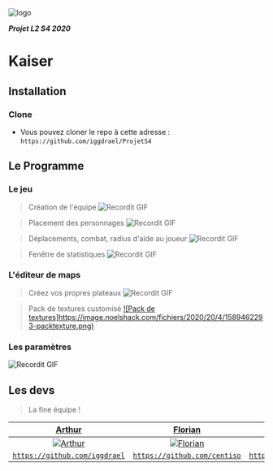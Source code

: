 <img src="https://image.noelshack.com/fichiers/2020/19/4/1588844836-logokaiser.png" title="logoKaiser" alt="logo">

***Projet L2 S4 2020***

# Kaiser

## Installation

### Clone

- Vous pouvez cloner le repo à cette adresse : `https://github.com/iggdrael/ProjetS4`

## Le Programme

### Le jeu

> Création de l'équipe
![Recordit GIF](http://g.recordit.co/1awayUkE9E.gif)

> Placement des personnages
![Recordit GIF](http://g.recordit.co/ACcv1xpPfG.gif)

> Déplacements, combat, radius d'aide au joueur
![Recordit GIF](http://g.recordit.co/uDkxkfqXEX.gif)

> Fenêtre de statistiques
![Recordit GIF](http://g.recordit.co/tlAwqUGRIS.gif)

### L'éditeur de maps

> Créez vos propres plateaux
![Recordit GIF](http://g.recordit.co/feK6HTXUcS.gif)

> Pack de textures customisé 
[![Pack de textures]https://image.noelshack.com/fichiers/2020/20/4/1589462293-packtexture.png)]()
### Les paramètres

![Recordit GIF](http://g.recordit.co/PsfCPAeJhK.gif)

## Les devs

> La fine équipe !

| <a href="https://github.com/iggdrael" target="_blank">**Arthur**</a> | <a href="https://github.com/centiso" target="_blank">**Florian**</a> | <a href="https://github.com/lacostam" target="_blank">**Mattéo**</a> |
| :---: |:---:| :---:|
| [![Arthur](https://avatars3.githubusercontent.com/u/42035783?s=460&u=a3a1dff1234863a5d9b1726f554d4a35cd6eaed2&v=4?s=200)](https://github.com/iggdrael)    | [![Florian](https://avatars3.githubusercontent.com/u/45672681?s=460&u=d35b5e48803dc7ba415eb0785d58bfffbdf7dcfd&v=4?s=300)](https://github.com/centiso) | [![Mattéo](https://avatars2.githubusercontent.com/u/45210928?s=400&u=37b46c8ae2b6ca48851ae352c488660e2d56910a&v=4?s=200)](https://github.com/lacostam)  |
| <a href="https://github.com/iggdrael" target="_blank">`https://github.com/iggdrael`</a> | <a href="https://github.com/centiso" target="_blank">`https://github.com/centiso`</a> | <a href="https://github.com/lacostam" target="_blank">`https://github.com/lacostam`</a> |
